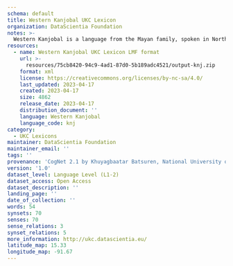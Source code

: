 ```yaml
---
schema: default
title: Western Kanjobal UKC Lexicon
organization: DataScientia Foundation
notes: >-
  Western Kanjobal is a language from the Mayan family, spoken in North America. The UKC Lexicon of Western Kanjobal is represented as a lexico-semantic network. It consists of words, word senses, synsets, as well as sense-level and synset-level relationships.
resources:
  - name: Western Kanjobal UKC Lexicon LMF format
    url: >-
      resources/75cb8420-94c9-4ad1-87d0-5b189adc4521/output-knj.zip
    format: xml
    license: https://creativecommons.org/licenses/by-nc-sa/4.0/
    last_updated: 2023-04-17
    created: 2023-04-17
    size: 4862
    release_date: 2023-04-17
    distribution_document: ''
    language: Western Kanjobal
    language_code: knj
category:
  - UKC Lexicons
maintainer: DataScientia Foundation
maintainer_email: ''
tags: ''
provenance: 'CogNet 2.1 by Khuyagbaatar Batsuren, National University of Mongolia (http://cognet.ukc.disi.unitn.it); UniMet: Universal Metonymy 1.0 by Temuulen Khishigsuren and Gábor Bella (http://ukc.disi.unitn.it/index.php/metonymy/); MorphyNet 2.0 by Gábor Bella and Khuyagbaatar Batsuren (http://ukc.disi.unitn.it/index.php/morphynet/); Native Languages of the Americas 2021.11. by Laura Redish and Orrin Lewis (http://www.native-languages.org); Princeton WordNet 2.1 by Princeton University (https://wordnet.princeton.edu)'
version: '1.0'
dataset_level: Language Level (L1-2)
dataset_access: Open Access
dataset_description: ''
landing_page: ''
date_of_collection: ''
words: 54
synsets: 70
senses: 70
sense_relations: 3
synset_relations: 5
more_information: http://ukc.datascientia.eu/
latitude_map: 15.33
longitude_map: -91.67
---
```

